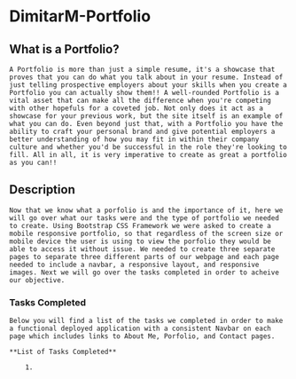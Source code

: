 # DimitarM-Portfolio

## What is a Portfolio?

    A Portfolio is more than just a simple resume, it's a showcase that proves that you can do what you talk about in your resume. Instead of just telling prospective employers about your skills when you create a Portfolio you can actually show them!! A well-rounded Portfolio is a vital asset that can make all the difference when you're competing with other hopefuls for a coveted job. Not only does it act as a showcase for your previous work, but the site itself is an example of what you can do. Even beyond just that, with a Portfolio you have the ability to craft your personal brand and give potential employers a better understanding of how you may fit in within their company culture and whether you'd be successful in the role they're looking to fill. All in all, it is very imperative to create as great a portfolio as you can!!

## Description

    Now that we know what a porfolio is and the importance of it, here we will go over what our tasks were and the type of portfolio we needed to create. Using Bootstrap CSS Framework we were asked to create a mobile responsive portfolio, so that regardless of the screen size or mobile device the user is using to view the porfolio they would be able to access it without issue. We needed to create three separate pages to separate three different parts of our webpage and each page needed to include a navbar, a responsive layout, and responsive images. Next we will go over the tasks completed in order to acheive our objective. 

### Tasks Completed

    Below you will find a list of the tasks we completed in order to make a functional deployed application with a consistent Navbar on each page which includes links to About Me, Porfolio, and Contact pages. 

    **List of Tasks Completed**

        1.
